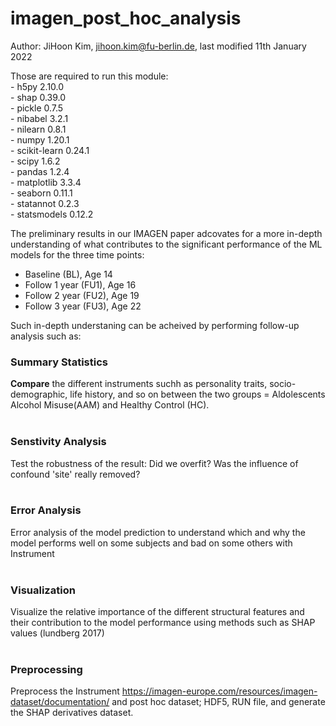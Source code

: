# imagen_post_hoc_analysis
Author: JiHoon Kim, <jihoon.kim@fu-berlin.de>, last modified 11th January 2022

Those are required to run this module: <br>
    - h5py                               2.10.0 <br>
    - shap                               0.39.0 <br>
    - pickle                             0.7.5 <br>
    - nibabel                            3.2.1 <br>
    - nilearn                            0.8.1 <br>
    - numpy                              1.20.1 <br>
    - scikit-learn                       0.24.1 <br>
    - scipy                              1.6.2 <br>
    - pandas                             1.2.4 <br>
    - matplotlib                         3.3.4 <br>
    - seaborn                            0.11.1 <br>
    - statannot                          0.2.3 <br>
    - statsmodels                        0.12.2 <br>

The preliminary results in our IMAGEN paper adcovates for a more in-depth understanding of what contributes to the significant performance of the ML models for the three time points:
- Baseline (BL), Age 14 <br>
- Follow 1 year (FU1), Age 16 <br>
- Follow 2 year (FU2), Age 19 <br>
- Follow 3 year (FU3), Age 22 <br>

Such in-depth understaning can be acheived by performing follow-up analysis such as:
<br>
### Summary Statistics
<b>Compare</b> the different instruments suchh as personality traits, socio-demographic, life history, and so on between the two groups = Aldolescents Alcohol Misuse(AAM) and Healthy Control (HC).
<br>
<br>
### Senstivity Analysis
Test the robustness of the result: Did we overfit? Was the influence of confound 'site' really removed?
<br>
<br>
### Error Analysis
Error analysis of the model prediction to understand which and why the model performs well on some subjects and bad on some others with Instrument
<br>
<br>
### Visualization
Visualize the relative importance of the different structural features and their contribution to the model performance using methods such as SHAP values (lundberg 2017)
<br>
<br>
### Preprocessing
Preprocess the Instrument https://imagen-europe.com/resources/imagen-dataset/documentation/ and post hoc dataset; HDF5, RUN file, and generate the SHAP derivatives dataset.
